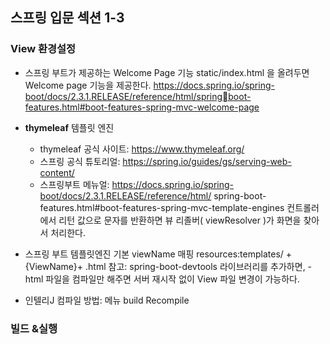 ## 스프링 입문 섹션 1-3

### View 환경설정

- 스프링 부트가 제공하는 Welcome Page 기능
  static/index.html 을 올려두면 Welcome page 기능을 제공한다.
  https://docs.spring.io/spring-boot/docs/2.3.1.RELEASE/reference/html/springboot-features.html#boot-features-spring-mvc-welcome-page

- **thymeleaf** 템플릿 엔진
  - thymeleaf 공식 사이트: https://www.thymeleaf.org/
  - 스프링 공식 튜토리얼: https://spring.io/guides/gs/serving-web-content/
  - 스프링부트 메뉴얼: https://docs.spring.io/spring-boot/docs/2.3.1.RELEASE/reference/html/
    spring-boot-features.html#boot-features-spring-mvc-template-engines
    컨트롤러에서 리턴 값으로 문자를 반환하면 뷰 리졸버( viewResolver )가 화면을 찾아서 처리한다.
- 스프링 부트 템플릿엔진 기본 viewName 매핑
  resources:templates/ +{ViewName}+ .html
  참고: spring-boot-devtools 라이브러리를 추가하면, -html 파일을 컴파일만 해주면 서버 재시작
  없이 View 파일 변경이 가능하다.

- 인텔리J 컴파일 방법: 메뉴 build Recompile

### 빌드 &실행
